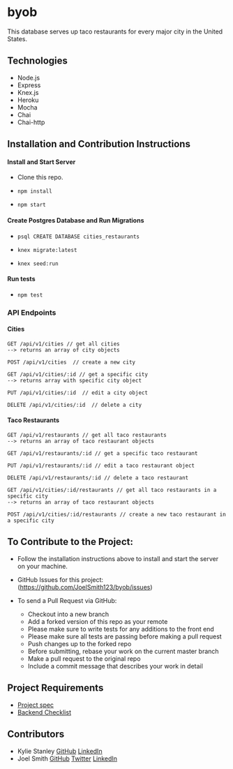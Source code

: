 # byob

This database serves up taco restaurants for every major city in the United States.

## Technologies
- Node.js
- Express
- Knex.js
- Heroku
- Mocha
- Chai 
- Chai-http

## Installation and Contribution Instructions

#### Install and Start Server
* Clone this repo.

* `npm install`

* `npm start`

#### Create Postgres Database and Run Migrations
* `psql CREATE DATABASE cities_restaurants`

* `knex migrate:latest`

* `knex seed:run`

#### Run tests 
* `npm test`

### API Endpoints
#### Cities
```
GET /api/v1/cities // get all cities
--> returns an array of city objects

POST /api/v1/cities  // create a new city

GET /api/v1/cities/:id // get a specific city
--> returns array with specific city object

PUT /api/v1/cities/:id  // edit a city object

DELETE /api/v1/cities/:id  // delete a city
```
#### Taco Restaurants
```
GET /api/v1/restaurants // get all taco restaurants
--> returns an array of taco restaurant objects

GET /api/v1/restaurants/:id // get a specific taco restaurant

PUT /api/v1/restaurants/:id // edit a taco restaurant object

DELETE /api/v1/restaurants/:id // delete a taco restaurant

GET /api/v1/cities/:id/restaurants // get all taco restaurants in a specific city
--> returns an array of taco restaurant objects

POST /api/v1/cities/:id/restaurants // create a new taco restaurant in a specific city
```

## To Contribute to the Project:

- Follow the installation instructions above to install and start the server on your machine.

- GitHub Issues for this project: (https://github.com/JoelSmith123/byob/issues)

- To send a Pull Request via GitHub:
    - Checkout into a new branch
    - Add a forked version of this repo as your remote
    - Please make sure to write tests for any additions to the front end
    - Please make sure all tests are passing before making a pull request
    - Push changes up to the forked repo
    - Before submitting, rebase your work on the current master branch
    - Make a pull request to the original repo
    - Include a commit message that describes your work in detail

## Project Requirements
 * [Project spec](http://frontend.turing.io/projects/build-your-own-backend.html)
 * [Backend Checklist](http://frontend.turing.io/projects/byob/backend-feature-checklist.html)

## Contributors
 * Kylie Stanley [GitHub](https://github.com/kyliestanley) [LinkedIn](https://www.linkedin.com/in/kyliestanley/)
 * Joel Smith [GitHub](https://github.com/JoelSmith123) [Twitter](https://twitter.com/j0elsmith123) [LinkedIn](https://www.linkedin.com/in/joelsmith123/) 
